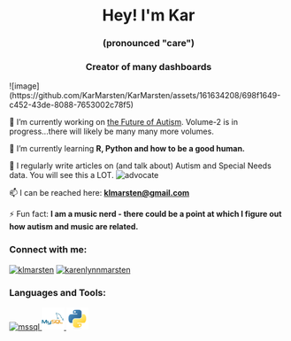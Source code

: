 <h1 align="center">Hey! I'm Kar</h1>
<h3  align="center">(pronounced "care")</h1>
<h3 align="center">Creator of many dashboards</h3>
![image](https://github.com/KarMarsten/KarMarsten/assets/161634208/698f1649-c452-43de-8088-7653002c78f5)

🔭 I’m currently working on [the Future of Autism](https://www.kaggle.com/code/karenlynnmarsten/the-future-of-autism-volume-1). Volume-2 is in progress...there will likely be many many more volumes.

🌱 I’m currently learning **R, Python and how to be a good human.**

📝 I regularly write articles on (and talk about) Autism and Special Needs data.  You will see this a LOT.
![advocate](https://github.com/KarMarsten/KarMarsten/assets/161634208/50367085-1599-4c07-8042-24a708a98553)

📫 I can be reached here: **klmarsten@gmail.com**

⚡ Fun fact:  **I am a music nerd - there could be a point at which I figure out how autism and music are related.**

<h3 align="left">Connect with me:</h3>
<p align="left">
<a href="https://linkedin.com/in/klmarsten" target="blank"><img align="center" src="https://raw.githubusercontent.com/rahuldkjain/github-profile-readme-generator/master/src/images/icons/Social/linked-in-alt.svg" alt="klmarsten" height="30" width="40" /></a>
<a href="https://kaggle.com/karenlynnmarsten" target="blank"><img align="center" src="https://raw.githubusercontent.com/rahuldkjain/github-profile-readme-generator/master/src/images/icons/Social/kaggle.svg" alt="karenlynnmarsten" height="30" width="40" /></a>
</p>

<h3 align="left">Languages and Tools:</h3>
<p align="left"> <a href="https://www.microsoft.com/en-us/sql-server" target="_blank" rel="noreferrer"> <img src="https://www.svgrepo.com/show/303229/microsoft-sql-server-logo.svg" alt="mssql" width="40" height="40"/> </a> <a href="https://www.mysql.com/" target="_blank" rel="noreferrer"> <img src="https://raw.githubusercontent.com/devicons/devicon/master/icons/mysql/mysql-original-wordmark.svg" alt="mysql" width="40" height="40"/> </a> <a href="https://www.python.org" target="_blank" rel="noreferrer"> <img src="https://raw.githubusercontent.com/devicons/devicon/master/icons/python/python-original.svg" alt="python" width="40" height="40"/> </a> </p>


<!---
KarMarsten/KarMarsten is a ✨ special ✨ repository because its `README.md` (this file) appears on your GitHub profile.
You can click the Preview link to take a look at your changes.
--->
